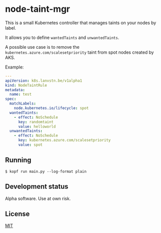 # node-taint-mgr

This is a small Kubernetes controller that manages taints on your nodes by label.

It allows you to define `wantedTaints` and `unwantedTaints`.

A possible use case is to remove the `kubernetes.azure.com/scalesetpriority` taint from spot nodes created by AKS.

Example:

```yaml
---
apiVersion: k8s.lanvstn.be/v1alpha1
kind: NodeTaintRule
metadata:
  name: test
spec:
  matchLabels:
    node.kubernetes.io/lifecycle: spot
  wantedTaints:
    - effect: NoSchedule
      key: randomtaint
      value: helloworld
  unwantedTaints:
    - effect: NoSchedule
      key: kubernetes.azure.com/scalesetpriority
      value: spot
```

## Running

```command
$ kopf run main.py --log-format plain
```

## Development status

Alpha software. Use at own risk.

## License

[MIT](LICENSE)
